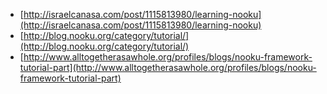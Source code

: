 * [http://israelcanasa.com/post/1115813980/learning-nooku](http://israelcanasa.com/post/1115813980/learning-nooku) 
* [http://blog.nooku.org/category/tutorial/](http://blog.nooku.org/category/tutorial/)
* [http://www.alltogetherasawhole.org/profiles/blogs/nooku-framework-tutorial-part](http://www.alltogetherasawhole.org/profiles/blogs/nooku-framework-tutorial-part)
